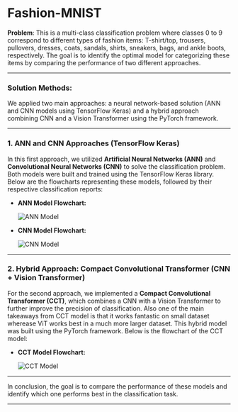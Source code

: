# Fashion-MNIST

**Problem**: This is a multi-class classification problem where classes 0 to 9 correspond to different types of fashion items: T-shirt/top, trousers, pullovers, dresses, coats, sandals, shirts, sneakers, bags, and ankle boots, respectively. The goal is to identify the optimal model for categorizing these items by comparing the performance of two different approaches.

---

### Solution Methods:

We applied two main approaches: a neural network-based solution (ANN and CNN models using TensorFlow Keras) and a hybrid approach combining CNN and a Vision Transformer using the PyTorch framework.

---

### **1. ANN and CNN Approaches (TensorFlow Keras)**

In this first approach, we utilized **Artificial Neural Networks (ANN)** and **Convolutional Neural Networks (CNN)** to solve the classification problem. Both models were built and trained using the TensorFlow Keras library. Below are the flowcharts representing these models, followed by their respective classification reports:

- **ANN Model Flowchart:**

   ![ANN Model](https://github.com/user-attachments/assets/1e1676e0-f787-42bb-ae23-eb58933f4782)

- **CNN Model Flowchart:**

   ![CNN Model](https://github.com/user-attachments/assets/9b87e38d-59bb-4410-b9bf-e0761a7e4db0)

---

### **2. Hybrid Approach: Compact Convolutional Transformer (CNN + Vision Transformer)**

For the second approach, we implemented a **Compact Convolutional Transformer (CCT)**, which combines a CNN with a Vision Transformer to further improve the precision of classification. Also one of the main takeaways from CCT model is that it works fantastic on small dataset wherease ViT works best in a much more larger dataset. This hybrid model was built using the PyTorch framework. Below is the flowchart of the CCT model:

- **CCT Model Flowchart:**

   ![CCT Model](https://github.com/user-attachments/assets/3b4033ba-9f6e-4560-bde4-0a51fc1000da)

---

In conclusion, the goal is to compare the performance of these models and identify which one performs best in the classification task.

---
